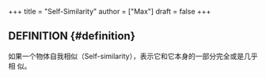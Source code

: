 +++
title = "Self-Similarity"
author = ["Max"]
draft = false
+++

## DEFINITION {#definition}

如果一个物体自我相似（Self-similarity），表示它和它本身的一部分完全或是几乎相
似。